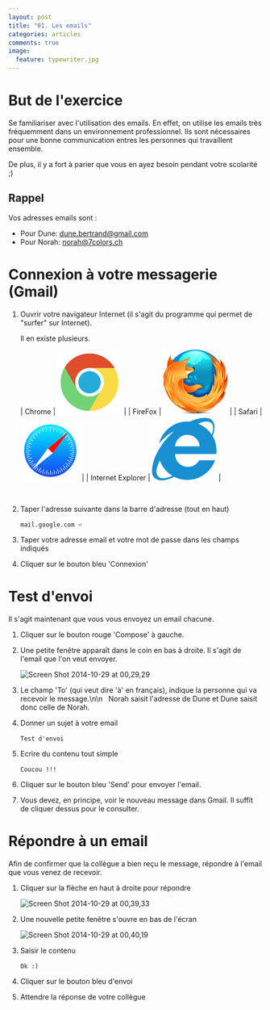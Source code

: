```yaml
---
layout: post
title: "01. Les emails"
categories: articles
comments: true
image:
  feature: typewriter.jpg  
---
```


# But de l'exercice

Se familiariser avec l'utilisation des emails. En effet, on utilise les emails très fréquemment dans un environnement professionnel. Ils sont nécessaires pour une bonne communication entres les personnes qui travaillent ensemble.

De plus, il y a fort à parier que vous en ayez besoin pendant votre scolarité ;)

## Rappel

Vos adresses emails sont :

* Pour Dune: dune.bertrand@gmail.com
* Pour Norah: norah@7colors.ch

# Connexion à votre messagerie (Gmail)

1.  Ouvrir votre navigateur Internet (il s'agit du programme qui permet de "surfer" sur Internet).

    Il en existe plusieurs.

    | Chrome | ![Chrome](/images/browsers/chrome.png) |
    | FireFox | ![Chrome](/images/browsers/firefox.png) |
    | Safari | ![Chrome](/images/browsers/safari.png) |
    | Internet Explorer | ![Chrome](/images/browsers/ie.png) |

    <br>

2.  Taper l'adresse suivante dans la barre d'adresse (tout en haut)

    ```
    mail.google.com ⏎
    ```

3.  Taper votre adresse email et votre mot de passe dans les champs indiqués

4.  Cliquer sur le bouton bleu 'Connexion'

# Test d'envoi

Il s'agit maintenant que vous vous envoyez un email chacune.

1.  Cliquer sur le bouton rouge 'Compose' à gauche.

2.  Une petite fenêtre apparaît dans le coin en bas à droite. Il s'agit de l'email que l'on veut envoyer. 

    ![Screen Shot 2014-10-29 at 00,29,29](https://roon-media.s3.amazonaws.com/blogs/96281/1r470u3G2X2J2B3o3r0I3t3g3G3I1v2W/giant.png)

3.  Le champ 'To' (qui veut dire 'à' en français), indique la personne qui va recevoir le message.\n\n   Norah saisit l'adresse de Dune et Dune saisit donc celle de Norah.

4.  Donner un sujet à votre email

    ```
    Test d'envoi
    ```

5.  Ecrire du contenu tout simple

    ```
    Coucou !!!
    ```

6.  Cliquer sur le bouton bleu 'Send' pour envoyer l'email.

7.  Vous devez, en principe, voir le nouveau message dans Gmail. Il suffit de cliquer dessus pour le consulter.

# Répondre à un email

Afin de confirmer que la collègue a bien reçu le message, répondre à l'email que vous venez de recevoir.

1.  Cliquer sur la flèche en haut à droite pour répondre

    ![Screen Shot 2014-10-29 at 00,39,33](https://roon-media.s3.amazonaws.com/blogs/96281/1z2A412A322e3z1F2e103j0M2h2m3J2w/giant.png)

2.  Une nouvelle petite fenêtre s'ouvre en bas de l'écran

    ![Screen Shot 2014-10-29 at 00,40,19](https://roon-media.s3.amazonaws.com/blogs/96281/0N1V3v3d1l1A2R3z1o3A3v0b1O0R1g3Q/giant.png)

3.  Saisir le contenu

    ```
    Ok :)
    ```

4.  Cliquer sur le bouton bleu d'envoi

5.  Attendre la réponse de votre collègue
